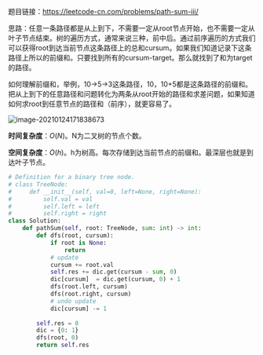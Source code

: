 题目链接：https://leetcode-cn.com/problems/path-sum-iii/

思路：任意一条路径都是从上到下，不需要一定从root节点开始，也不需要一定从叶子节点结束。树的遍历方式，通常来说三种，前中后。通过前序遍历的方式我们可以获得root到达当前节点这条路径上的总和cursum。如果我们知道记录下这条路径上所以的前缀和。只要找到所有的cursum-target。那么就找到了和为target的路径。

如何理解前缀和，举例，10->5->3这条路径，10，10+5都是这条路径的前缀和。把从上到下的任意路径和问题转化为两条从root开始的路径和求差问题，如果知道如何求root到任意节点的路径和（前序），就更容易了。

![image-20210124171838673](E:\github\Algorithms-and-data-structure\pics\lc437.png)

**时间复杂度**：$O(N)$。N为二叉树的节点个数。

**空间复杂度**：$O(h)$。h为树高。每次存储到达当前节点的前缀和。最深层也就是到达叶子节点。

```python
# Definition for a binary tree node.
# class TreeNode:
#     def __init__(self, val=0, left=None, right=None):
#         self.val = val
#         self.left = left
#         self.right = right
class Solution:
    def pathSum(self, root: TreeNode, sum: int) -> int:
        def dfs(root, cursum):
            if root is None:
                return 
            # update
            cursum += root.val
            self.res += dic.get(cursum - sum, 0)
            dic[cursum]  = dic.get(cursum, 0) + 1
            dfs(root.left, cursum)
            dfs(root.right, cursum)
            # undo update
            dic[cursum] -= 1
 
        self.res = 0
        dic = {0: 1}
        dfs(root, 0)
        return self.res

```

